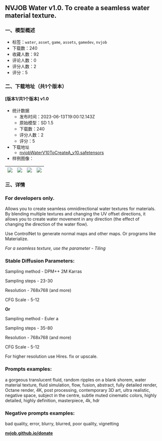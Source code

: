 ## NVJOB Water v1.0. To create a seamless water material texture.
### 一、模型概述

- 标签：`water`, `asset`, `game`, `assets`, `gamedev`, `nvjob`
- 下载数：240
- 收藏人数：92
- 评论人数：0
- 评分人数：2
- 评分：5

### 二、下载地址（共1个版本）

#### [版本1/共1个版本] v1.0

- 统计数据
  - 发布时间：2023-06-13T19:00:12.143Z
  - 原始模型：SD 1.5
  - 下载数：240
  - 评分人数：2
  - 评分：5
- 下载地址
  - [nvjobWaterV10ToCreateA_v10.safetensors](https://civitai.com/api/download/models/95362)
- 样例图像：

| <img src="https://image.civitai.com/xG1nkqKTMzGDvpLrqFT7WA/2617ee68-76cb-4b74-98c6-95db329262ed/width=450/1133791.jpeg" /> | <img src="https://image.civitai.com/xG1nkqKTMzGDvpLrqFT7WA/b8a65b99-d293-416e-b7fa-0048c263ffa3/width=450/1133799.jpeg" /> | <img src="https://image.civitai.com/xG1nkqKTMzGDvpLrqFT7WA/fcf18831-c900-4826-a8ed-10d718dd2024/width=450/1133800.jpeg" /> | <img src="https://image.civitai.com/xG1nkqKTMzGDvpLrqFT7WA/993deb0e-386e-4ac4-a73e-5d6aad782ce7/width=450/1133798.jpeg" /> |
| ---- | ---- | ---- | ---- |


### 三、详情
<h3 id="heading-2"><strong>For developers only.</strong></h3><p>Allows you to create seamless omnidirectional water textures for materials. By blending multiple textures and changing the UV offset directions, it allows you to create water movement in any direction (the effect of changing the direction of the water flow).</p><p>Use ControlNet to generate normal maps and other maps. Or programs like Materialize.</p><p><em>For a seamless texture, use the parameter - Tiling</em></p><h3 id="heading-11"><strong>Stable Diffusion Parameters:</strong></h3><p>Sampling method - DPM++ 2M Karras</p><p>Sampling steps - 23-30</p><p>Resolution - 768x768 (and more)</p><p>CFG Scale - 5-12</p><p><strong>Or</strong></p><p>Sampling method - Euler a</p><p>Sampling steps - 35-80</p><p>Resolution - 768x768 (and more)</p><p>CFG Scale - 5-12</p><p>For higher resolution use Hires. fix or upscale.</p><h3 id="heading-12"><strong>Prompts examples:</strong></h3><p>a gorgeous translucent fluid, random ripples on a blank shorem, water material texture, fluid simulation, flow, fusion, abstract, fully detailed render, Octane render, 4K, post processing, contemporary 3D art, ultra realistic, negative space, subject in the centre, subtle muted cinematic colors, highly detailed, highly definition, masterpiece, 4k, hdr</p><h3 id="heading-13"><strong>Negative prompts examples:</strong></h3><p>bad quality, error, blurry, blurred, poor quality, vignetting</p><p><a target="_blank" rel="ugc" href="http://nvjob.github.io/donate"><strong>nvjob.github.io/donate</strong></a></p>
